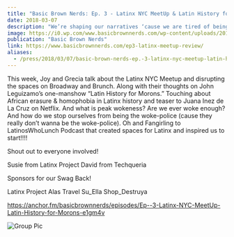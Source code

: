 ```yaml
---
title: "Basic Brown Nerds: Ep. 3 - Latinx NYC MeetUp & Latin History for Morons"
date: 2018-03-07
description: "We’re shaping our narratives ‘cause we are tired of being a model minority. We wanna brunch & build empires. Each episode we’re breaking down identity, society, unlearning & getting real one conversation at time."
image: https://i0.wp.com/www.basicbrownnerds.com/wp-content/uploads/2018/03/PlanningCommitee_pic.jpeg?resize=1024%2C849&ssl=1
publication: "Basic Brown Nerds"
link: https://www.basicbrownnerds.com/ep3-latinx-meetup-review/
aliases:
  - /press/2018/03/07/basic-brown-nerds-ep.-3-latinx-nyc-meetup-latin-history-for-morons/
---
```


This week, Joy and Grecia talk about the Latinx NYC Meetup and disrupting the spaces on Broadway and Brunch. Along with their thoughts on John Leguizamo’s one-manshow “Latin History for Morons.” Touching about African erasure & homophobia in Latinx history and teaser to Juana Inez de La Cruz on Netflix. And what is peak wokeness? Are we ever woke enough? And how do we stop ourselves from being the woke-police (cause they really don’t wanna be the woke-police).
Oh and Fangirling to LatinosWhoLunch Podcast that created spaces for Latinx and inspired us to start!!!!

Shout out to everyone involved!

Susie from Latinx Project
David from Techqueria

Sponsors for our Swag Back!

Latinx Project
Alas Travel
Su_Ella
Shop_Destruya

https://anchor.fm/basicbrownnerds/episodes/Ep--3-Latinx-NYC-MeetUp-Latin-History-for-Morons-e1gm4v

![Group Pic](https://i0.wp.com/www.basicbrownnerds.com/wp-content/uploads/2018/03/grouppic.jpeg)
